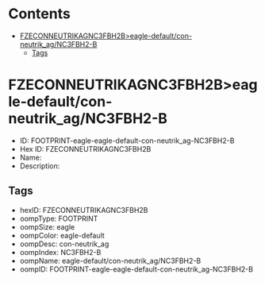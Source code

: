 



Contents
========

* [FZECONNEUTRIKAGNC3FBH2B>eagle-default/con-neutrik_ag/NC3FBH2-B](#fzeconneutrikagnc3fbh2beagle-defaultcon-neutrik_agnc3fbh2-b)
	* [Tags](#tags)

# FZECONNEUTRIKAGNC3FBH2B>eagle-default/con-neutrik_ag/NC3FBH2-B

- ID: FOOTPRINT-eagle-eagle-default-con-neutrik_ag-NC3FBH2-B
- Hex ID: FZECONNEUTRIKAGNC3FBH2B
- Name: 
- Description: 

## Tags

- hexID: FZECONNEUTRIKAGNC3FBH2B
- oompType: FOOTPRINT
- oompSize: eagle
- oompColor: eagle-default
- oompDesc: con-neutrik_ag
- oompIndex: NC3FBH2-B
- oompName: eagle-default/con-neutrik_ag/NC3FBH2-B
- oompID: FOOTPRINT-eagle-eagle-default-con-neutrik_ag-NC3FBH2-B
